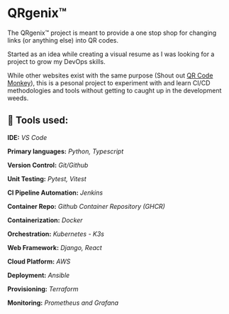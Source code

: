 # QRgenix™

The QRgenix™ project is meant to provide a one stop shop for changing links (or anything else) into QR codes.

Started as an idea while creating a visual resume as I was looking for a project to grow my DevOps skills.

While other websites exist with the same purpose (Shout out [QR Code Monkey](https://www.qrcode-monkey.com/)), this is a pesonal project to experiment with and learn CI/CD methodologies and tools without getting to caught up in the development weeds.

## 🔧  Tools used:

**IDE:** _VS Code_

**Primary languages:** _Python, Typescript_

**Version Control:** _Git/Github_

**Unit Testing:** _Pytest, Vitest_

**CI Pipeline Automation:** _Jenkins_

**Container Repo:** _Github Container Repository (GHCR)_

**Containerization:** _Docker_

**Orchestration:** _Kubernetes - K3s_

**Web Framework:** _Django, React_

**Cloud Platform:** _AWS_

**Deployment:** _Ansible_

**Provisioning:** _Terraform_

**Monitoring:** _Prometheus and Grafana_

